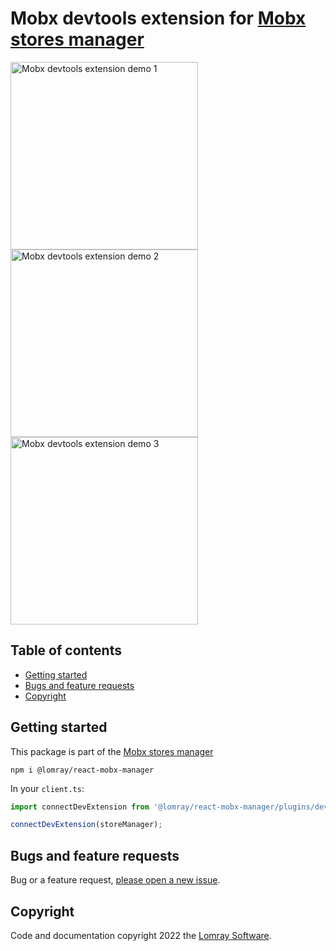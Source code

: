 # Mobx devtools extension for [Mobx stores manager](https://github.com/Lomray-Software/react-mobx-manager)

<p float="center">
  <img src="" alt="Mobx devtools extension demo 1" width="300"/>
  <img src="" alt="Mobx devtools extension demo 2" width="300"/>
  <img src="" alt="Mobx devtools extension demo 3" width="300"/>
</p>

## Table of contents

- [Getting started](#getting-started)
- [Bugs and feature requests](#bugs-and-feature-requests)
- [Copyright](#copyright)


## Getting started

This package is part of the [Mobx stores manager](https://github.com/Lomray-Software/react-mobx-manager)

```
npm i @lomray/react-mobx-manager
```

In your `client.ts`:

```jsx
import connectDevExtension from '@lomray/react-mobx-manager/plugins/dev-extension/index';

connectDevExtension(storeManager);
```

## Bugs and feature requests

Bug or a feature request, [please open a new issue](https://github.com/Lomray-Software/mobx-store-manager-devtools/issues/new).

## Copyright

Code and documentation copyright 2022 the [Lomray Software](https://lomray.com/). 
